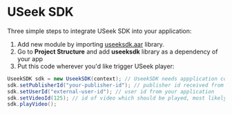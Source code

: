 USeek SDK
====

Three simple steps to integrate USeek SDK into your application:

1. Add new module by importing [useeksdk.aar](https://bitbucket.org/useek/useek-android-sdk/src/3f28df4f3669ba4e018c7686820e051bba5a2446/useeksdk.aar?at=master) library.
2. Go to **Project Structure** and add **useeksdk** library as a dependency of your app
3. Put this code wherever you'd like trigger USeek player:
```java
UseekSDK sdk = new UseekSDK(context); // UseekSDK needs appplication context to show player  
sdk.setPublisherId("your-publisher-id"); // publisher id received from USeek
sdk.setUserId("external-user-id"); // user id from your application 
sdk.setVideoId(125); // id of video which should be played, most likely received from USeek as well
sdk.playVideo();
```